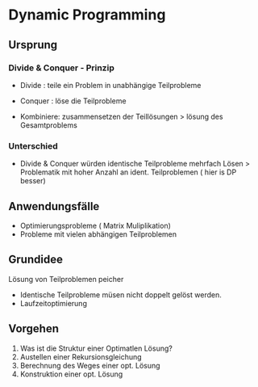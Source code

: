 # Dynamic Programming



## Ursprung

### Divide & Conquer - Prinzip

- Divide : teile ein Problem in unabhängige Teilprobleme

- Conquer : löse die Teilprobleme

- Kombiniere: zusammensetzen der Teillösungen > lösung des Gesamtproblems


### Unterschied

- Divide & Conquer würden identische Teilprobleme mehrfach Lösen > Problematik mit hoher Anzahl an ident. Teilproblemen ( hier is DP besser)


## Anwendungsfälle

- Optimierungsprobleme ( Matrix Muliplikation)
- Probleme mit vielen abhängigen Teilproblemen


## Grundidee

Lösung von Teilproblemen peicher 

- Identische Teilprobleme müsen nicht doppelt gelöst werden.
- Laufzeitoptimierung

## Vorgehen

1. Was ist die Struktur einer Optimatlen Lösung?
2. Austellen einer Rekursionsgleichung
3. Berechnung des Weges einer opt. Lösung
4. Konstruktion einer opt. Lösung


